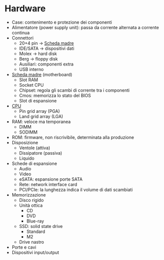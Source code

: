 # Hardware

- Case: contenimento e protezione dei componenti
- Alimentatore (power supply unit): passa da corrente alternata a corrente continua
- Connettori
	- 20+4 pin -> [Scheda madre](Scheda%20madre.md)
	- IDE/SATA -> dispositivi dati
	- Molex -> hard disk
	- Berg -> floppy disk
	- Ausiliari: componenti extra
	- USB interno
- [Scheda madre](Scheda%20madre.md) (motherboard)
	- Slot RAM
	- Socket CPU
	- Chipset: regola gli scambi di corrente tra i componenti
	- Cmos: memorizza lo stato del BIOS
	- Slot di espansione
- [CPU](CPU.md)
	- Pin grid array (PGA)
	- Land grid array (LGA)
- RAM: veloce ma temporanea
	- DIMM
	- SODIMM
- ROM: firmware, non riscrivibile, determinata alla produzione
- Disposizione
	- Ventole (attiva)
	- Dissipatore (passiva)
	- Liquido
- Schede di espansione
	- Audio
	- Video
	- eSATA: espansione porte SATA
	- Rete: network interface card
	- PCI/PCIe: la lunghezza indica il volume di dati scambiati
- Memorizzazione
	- Disco rigido
	- Unità ottica
		- CD
		- DVD
		- Blue-ray
	- SSD: solid state drive
		- Standard
		- M2
	- Drive nastro
- Porte e cavi
- Dispositivi input/output

